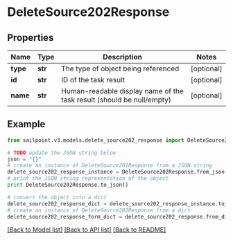 # DeleteSource202Response


## Properties
Name | Type | Description | Notes
------------ | ------------- | ------------- | -------------
**type** | **str** | The type of object being referenced | [optional] 
**id** | **str** | ID of the task result | [optional] 
**name** | **str** | Human-readable display name of the task result (should be null/empty) | [optional] 

## Example

```python
from sailpoint.v3.models.delete_source202_response import DeleteSource202Response

# TODO update the JSON string below
json = "{}"
# create an instance of DeleteSource202Response from a JSON string
delete_source202_response_instance = DeleteSource202Response.from_json(json)
# print the JSON string representation of the object
print DeleteSource202Response.to_json()

# convert the object into a dict
delete_source202_response_dict = delete_source202_response_instance.to_dict()
# create an instance of DeleteSource202Response from a dict
delete_source202_response_form_dict = delete_source202_response.from_dict(delete_source202_response_dict)
```
[[Back to Model list]](../README.md#documentation-for-models) [[Back to API list]](../README.md#documentation-for-api-endpoints) [[Back to README]](../README.md)


